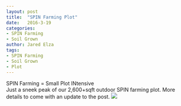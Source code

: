 ```yaml
---
layout: post
title:  "SPIN Farming Plot"
date:   2016-3-19
categories:
- SPIN Farming
- Soil Grown
author: Jared Elza
tags: 
- SPIN Farming
- Soil Grown
- Plot
---
```


SPIN Farming = Small Plot INtensive
<br>
Just a sneek peak of our 2,600+sqft outdoor SPIN farming plot. More details to come with an update to the post. 
[![](http://i.imgur.com/3p2DN6n.jpg)](http://i.imgur.com/3p2DN6n.jpg)
